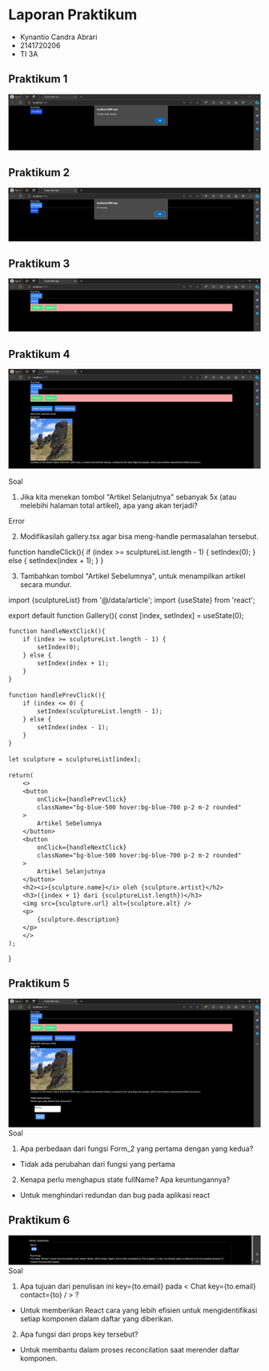 # Laporan Praktikum
- Kynantio Candra Abrari
- 2141720206
- TI 3A

## Praktikum 1
![1](image/ss_prak_1.png)
## Praktikum 2
![1](image/ss_prak_2.png)
## Praktikum 3
![1](image/ss_prak_3.png)
## Praktikum 4
![1](image/ss_prak_4.png)

Soal
1. Jika kita menekan tombol "Artikel Selanjutnya" sebanyak 5x (atau melebihi halaman total artikel), apa yang akan terjadi?

Error

2. Modifikasilah gallery.tsx agar bisa meng-handle permasalahan tersebut.

function handleClick(){
    if (index >= sculptureList.length - 1) {
        setIndex(0);
    } else {
        setIndex(index + 1);
    }
}

3. Tambahkan tombol "Artikel Sebelumnya", untuk menampilkan artikel secara mundur.

import {sculptureList} from '@/data/article';
import {useState} from 'react';

export default function Gallery(){
    const [index, setIndex] = useState(0);

    function handleNextClick(){
        if (index >= sculptureList.length - 1) {
            setIndex(0);
        } else {
            setIndex(index + 1);
        }
    }

    function handlePrevClick(){
        if (index <= 0) {
            setIndex(sculptureList.length - 1);
        } else {
            setIndex(index - 1);
        }
    }

    let sculpture = sculptureList[index];

    return(
        <>
        <button 
            onClick={handlePrevClick}
            className="bg-blue-500 hover:bg-blue-700 p-2 m-2 rounded"
        >
            Artikel Sebelumnya
        </button>
        <button 
            onClick={handleNextClick}
            className="bg-blue-500 hover:bg-blue-700 p-2 m-2 rounded"
        >
            Artikel Selanjutnya
        </button>
        <h2><i>{sculpture.name}</i> oleh {sculpture.artist}</h2>
        <h3>({index + 1} dari {sculptureList.length})</h3>
        <img src={sculpture.url} alt={sculpture.alt} />
        <p>
            {sculpture.description}
        </p>
        </>
    );
}

## Praktikum 5
![5](image/ss_prak_5.png)
Soal
1. Apa perbedaan dari fungsi Form_2 yang pertama dengan yang kedua?

- Tidak ada perubahan dari fungsi yang pertama

2. Kenapa perlu menghapus state fullName? Apa keuntungannya?

- Untuk menghindari redundan dan bug pada aplikasi react

## Praktikum 6
![5](image/ss_prak_6.png)
Soal
1. Apa tujuan dari penulisan ini key={to.email} pada < Chat key={to.email} contact={to} / > ?

- Untuk memberikan React cara yang lebih efisien untuk mengidentifikasi setiap komponen dalam daftar yang diberikan. 

2. Apa fungsi dari props key tersebut?

- Untuk membantu dalam proses reconcilation saat merender daftar komponen.